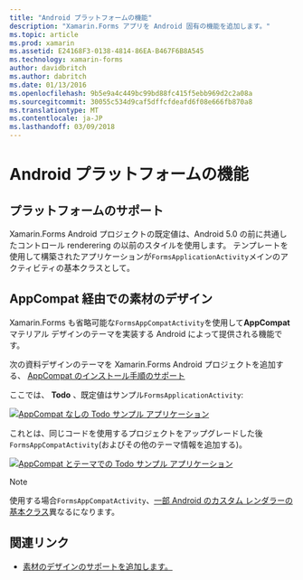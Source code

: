 ```yaml
---
title: "Android プラットフォームの機能"
description: "Xamarin.Forms アプリを Android 固有の機能を追加します。"
ms.topic: article
ms.prod: xamarin
ms.assetid: E24168F3-0138-4814-86EA-B467F6B8A545
ms.technology: xamarin-forms
author: davidbritch
ms.author: dabritch
ms.date: 01/13/2016
ms.openlocfilehash: 9b5e9a4c449bc99bd88fc415f5ebb969d2c2a08a
ms.sourcegitcommit: 30055c534d9caf5dffcfdeafd6f08e666fb870a8
ms.translationtype: MT
ms.contentlocale: ja-JP
ms.lasthandoff: 03/09/2018
---
```

# <a name="android-platform-features"></a>Android プラットフォームの機能

## <a name="platform-support"></a>プラットフォームのサポート

Xamarin.Forms Android プロジェクトの既定値は、Android 5.0 の前に共通したコントロール renderering の以前のスタイルを使用します。 テンプレートを使用して構築されたアプリケーションが`FormsApplicationActivity`メインのアクティビティの基本クラスとして。

## <a name="material-design-via-appcompat"></a>AppCompat 経由での素材のデザイン

Xamarin.Forms も省略可能な`FormsAppCompatActivity`を使用して**AppCompat**マテリアル デザインのテーマを実装する Android によって提供される機能です。

次の資料デザインのテーマを Xamarin.Forms Android プロジェクトを追加する、 [AppCompat のインストール手順のサポート](appcompat.md)

ここでは、 **Todo** 、既定値はサンプル`FormsApplicationActivity`:

[![](images/before-appcompat-sml.png "AppCompat なしの Todo サンプル アプリケーション")](images/before-appcompat.png#lightbox "AppCompat なしの Todo サンプル アプリケーション")

これとは、同じコードを使用するプロジェクトをアップグレードした後`FormsAppCompatActivity`(およびその他のテーマ情報を追加する)。

[![](images/post-appcompat-sml.png "AppCompat とテーマでの Todo サンプル アプリケーション")](images/post-appcompat.png#lightbox "AppCompat とテーマでの Todo サンプル アプリケーション")

> [!NOTE]
> 使用する場合`FormsAppCompatActivity`、[一部 Android のカスタム レンダラーの基本クラス](~/xamarin-forms/app-fundamentals/custom-renderer/renderers.md)異なるになります。


## <a name="related-links"></a>関連リンク

- [素材のデザインのサポートを追加します。](appcompat.md)
